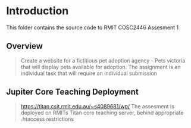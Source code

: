 # Introduction
This folder contains the source code to RMIT COSC2446 Assesment 1

## Overview
> Create a website for a fictitious pet adoption agency - Pets victoria that will display pets available for adoption.  The assignment is an individual task that will require an individual submission

## Jupiter Core Teaching Deployment
> https://titan.csit.rmit.edu.au/~s4089681/wp/
The assesment is deployed on RMITs Titan core teaching server, behind appropriate .htaccess restrictions 

